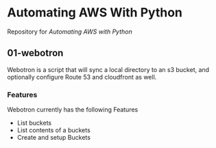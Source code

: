# Automating AWS With Python
Repository for *Automating AWS with Python*
## 01-webotron

Webotron is a script that will sync a local directory to an s3 bucket, and optionally configure Route 53 and cloudfront as well.

### Features

Webotron currently has the following Features

- List buckets
- List contents of a buckets
- Create and setup Buckets
